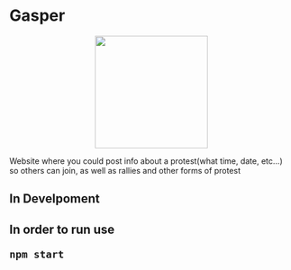# Gasper

<p align="center"><a href="#" target="_blank"><img width="200"src="https://dewey.tailorbrands.com/production/brand_version_mockup_image/60/4074325060_502fb955-b055-4818-b9b2-bcebb9b65e79.png?cb=1604734898"></a></p>

Website where you could post info about a protest(what time, date, etc...) 
so others can join, as well as rallies and other forms of protest



<h2>In Develpoment<h2>
<p>In order to run use</p>

```
npm start 
```